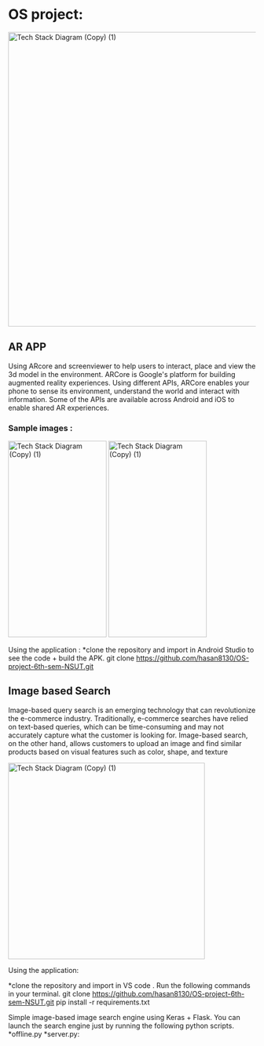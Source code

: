 # OS project:

<img width="600" alt="Tech Stack Diagram (Copy) (1)" src="https://user-images.githubusercontent.com/76277112/231263593-31251f11-e00e-486b-8762-4106b3ea7023.png">

## AR APP

Using ARcore and screenviewer to help users to interact, place and view the 3d model in the environment.
ARCore is Google's platform for building augmented reality experiences. Using different APIs, ARCore enables your phone to sense its environment, understand the world and interact with information. Some of the APIs are available across Android and iOS to enable shared AR experiences.

### Sample images : 
<img width="200" height="400" alt="Tech Stack Diagram (Copy) (1)" src="https://user-images.githubusercontent.com/76277112/231264557-17631d7a-ce32-4c3d-be90-be0c5d87639f.jpg">

<img width="200" height="400" alt="Tech Stack Diagram (Copy) (1)" src="https://user-images.githubusercontent.com/76277112/231265804-88e80899-948a-4c71-9e85-667d98f2743c.jpg">

Using the  application :
*clone the repository and import in Android Studio to see the code + build the APK.
git clone https://github.com/hasan8130/OS-project-6th-sem-NSUT.git

## Image based Search

Image-based query search is an emerging technology that can revolutionize the e-commerce industry. Traditionally, e-commerce searches have relied on text-based queries, which can be time-consuming and may not accurately capture what the customer is looking for. Image-based search, on the other hand, allows customers to upload an image and find similar products based on visual features such as color, shape, and texture


<img width="400" height="400" alt="Tech Stack Diagram (Copy) (1)" src="https://user-images.githubusercontent.com/76277112/231266269-280678e0-eb82-4ed0-86ab-be5006bdd8c3.jpg">

Using the application:

*clone the repository and import in VS code . Run the following commands in your terminal.
git clone https://github.com/hasan8130/OS-project-6th-sem-NSUT.git
pip install -r requirements.txt

Simple image-based image search engine using Keras + Flask. You can launch the search engine just by running the following python scripts.
*offline.py
*server.py: 

